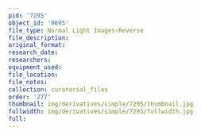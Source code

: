 ```yaml
---
pid: '7295'
object_id: '9695'
file_type: Normal Light Images›Reverse
file_description:
original_format:
research_date:
researchers:
equipment_used:
file_location:
file_notes:
collection: curatorial_files
order: '277'
thumbnail: img/derivatives/simple/7295/thumbnail.jpg
fullwidth: img/derivatives/simple/7295/fullwidth.jpg
full:
---
```

